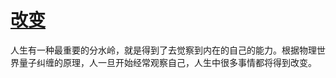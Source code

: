 # [改变](https://github.com/miss-shiyi/miss-shiyi/issues/67)

人生有一种最重要的分水岭，就是得到了去觉察到内在的自己的能力。根据物理世界量子纠缠的原理，人一旦开始经常观察自己，人生中很多事情都将得到改变。
